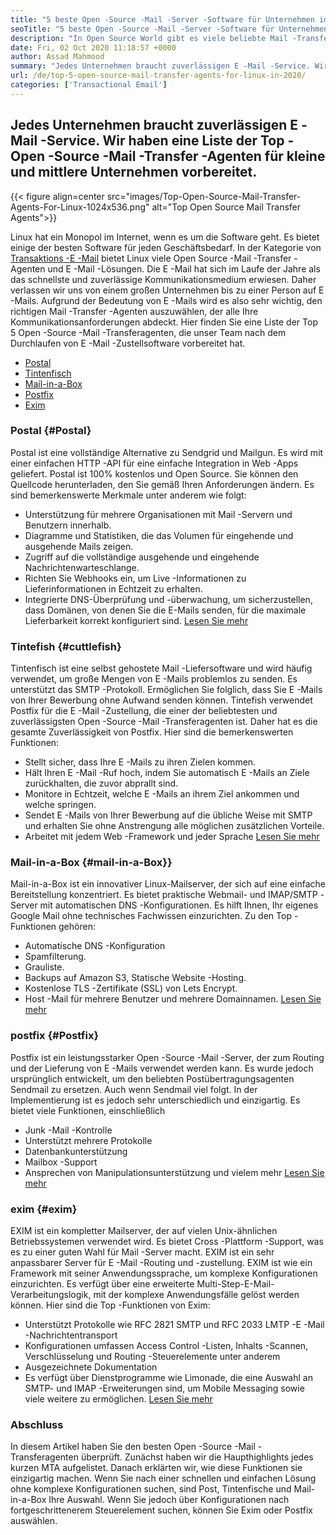 ```yaml
---
title: "5 beste Open -Source -Mail -Server -Software für Unternehmen im Jahr 2020" 
seoTitle: "5 beste Open -Source -Mail -Server -Software für Unternehmen im Jahr 2020" 
description: "In Open Source World gibt es viele beliebte Mail -Transfer -Agenten, um Ihren eigenen E -Mail -Service wie Google Mail einzurichten. Wir haben die Top 5 Mail -Server in die engere Wahl gezogen." 
date: Fri, 02 Oct 2020 11:18:57 +0000
author: Assad Mahmood
summary: "Jedes Unternehmen braucht zuverlässigen E -Mail -Service. Wir haben eine Liste der Top -Open -Source -Mail -Transfer -Agenten für kleine und mittlere Unternehmen vorbereitet." 
url: /de/top-5-open-source-mail-transfer-agents-for-linux-in-2020/
categories: ['Transactional Email']
---
```


## Jedes Unternehmen braucht zuverlässigen E -Mail -Service. Wir haben eine Liste der Top -Open -Source -Mail -Transfer -Agenten für kleine und mittlere Unternehmen vorbereitet.

{{< figure align=center src="images/Top-Open-Source-Mail-Transfer-Agents-For-Linux-1024x536.png" alt="Top Open Source Mail Transfer Agents">}}

Linux hat ein Monopol im Internet, wenn es um die Software geht. Es bietet einige der besten Software für jeden Geschäftsbedarf. In der Kategorie von [Transaktions -E -Mail][1] bietet Linux viele Open Source -Mail -Transfer -Agenten und E -Mail -Lösungen.
Die E -Mail hat sich im Laufe der Jahre als das schnellste und zuverlässige Kommunikationsmedium erwiesen. Daher verlassen wir uns von einem großen Unternehmen bis zu einer Person auf E -Mails. Aufgrund der Bedeutung von E -Mails wird es also sehr wichtig, den richtigen Mail -Transfer -Agenten auszuwählen, der alle Ihre Kommunikationsanforderungen abdeckt.
Hier finden Sie eine Liste der Top 5 Open -Source -Mail -Transferagenten, die unser Team nach dem Durchlaufen von E -Mail -Zustellsoftware vorbereitet hat.
  * [Postal][2]
  * [Tintenfisch][3]
  * [Mail-in-a-Box][4]
  * [Postfix][5]
  * [Exim][6]

### **Postal**    {#Postal}
Postal ist eine vollständige Alternative zu Sendgrid und Mailgun. Es wird mit einer einfachen HTTP -API für eine einfache Integration in Web -Apps geliefert. Postal ist 100% kostenlos und Open Source. Sie können den Quellcode herunterladen, den Sie gemäß Ihren Anforderungen ändern.
Es sind bemerkenswerte Merkmale unter anderem wie folgt:
  * Unterstützung für mehrere Organisationen mit Mail -Servern und Benutzern innerhalb.
  * Diagramme und Statistiken, die das Volumen für eingehende und ausgehende Mails zeigen.
  * Zugriff auf die vollständige ausgehende und eingehende Nachrichtenwarteschlange.
  * Richten Sie Webhooks ein, um Live -Informationen zu Lieferinformationen in Echtzeit zu erhalten.
  * Integrierte DNS-Überprüfung und -überwachung, um sicherzustellen, dass Domänen, von denen Sie die E-Mails senden, für die maximale Lieferbarkeit korrekt konfiguriert sind.
    [Lesen Sie mehr][7]

### **Tintefish**    {#cuttlefish}
Tintenfisch ist eine selbst gehostete Mail -Liefersoftware und wird häufig verwendet, um große Mengen von E -Mails problemlos zu senden. Es unterstützt das SMTP -Protokoll. Ermöglichen Sie folglich, dass Sie E -Mails von Ihrer Bewerbung ohne Aufwand senden können. Tintefish verwendet Postfix für die E -Mail -Zustellung, die einer der beliebtesten und zuverlässigsten Open -Source -Mail -Transferagenten ist. Daher hat es die gesamte Zuverlässigkeit von Postfix.
Hier sind die bemerkenswerten Funktionen:
  * Stellt sicher, dass Ihre E -Mails zu ihren Zielen kommen.
  * Hält Ihren E -Mail -Ruf hoch, indem Sie automatisch E -Mails an Ziele zurückhalten, die zuvor abprallt sind.
  * Monitore in Echtzeit, welche E -Mails an ihrem Ziel ankommen und welche springen.
  * Sendet E -Mails von Ihrer Bewerbung auf die übliche Weise mit SMTP und erhalten Sie ohne Anstrengung alle möglichen zusätzlichen Vorteile.
  * Arbeitet mit jedem Web -Framework und jeder Sprache
    [Lesen Sie mehr][8]

### **Mail-in-a-Box**    {#mail-in-a-Box}}
Mail-in-a-Box ist ein innovativer Linux-Mailserver, der sich auf eine einfache Bereitstellung konzentriert. Es bietet praktische Webmail- und IMAP/SMTP -Server mit automatischen DNS -Konfigurationen. Es hilft Ihnen, Ihr eigenes Google Mail ohne technisches Fachwissen einzurichten. Zu den Top -Funktionen gehören:
  * Automatische DNS -Konfiguration
  * Spamfilterung.
  * Grauliste.
  * Backups auf Amazon S3, Statische Website -Hosting.
  * Kostenlose TLS -Zertifikate (SSL) von Lets Encrypt.
  * Host -Mail für mehrere Benutzer und mehrere Domainnamen.
    [Lesen Sie mehr][9]

### **postfix**    {#Postfix}
Postfix ist ein leistungsstarker Open -Source -Mail -Server, der zum Routing und der Lieferung von E -Mails verwendet werden kann. Es wurde jedoch ursprünglich entwickelt, um den beliebten Postübertragungsagenten Sendmail zu ersetzen. Auch wenn Sendmail viel folgt. In der Implementierung ist es jedoch sehr unterschiedlich und einzigartig. Es bietet viele Funktionen, einschließlich
  * Junk -Mail -Kontrolle
  * Unterstützt mehrere Protokolle
  * Datenbankunterstützung
  * Mailbox -Support
  * Ansprechen von Manipulationsunterstützung und vielem mehr
    [Lesen Sie mehr][10]

### **exim**    {#exim}
EXIM ist ein kompletter Mailserver, der auf vielen Unix-ähnlichen Betriebssystemen verwendet wird. Es bietet Cross -Plattform -Support, was es zu einer guten Wahl für Mail -Server macht. EXIM ist ein sehr anpassbarer Server für E -Mail -Routing und -zustellung. EXIM ist wie ein Framework mit seiner Anwendungssprache, um komplexe Konfigurationen einzurichten. Es verfügt über eine erweiterte Multi-Step-E-Mail-Verarbeitungslogik, mit der komplexe Anwendungsfälle gelöst werden können. Hier sind die Top -Funktionen von Exim:
  * Unterstützt Protokolle wie RFC 2821 SMTP und RFC 2033 LMTP -E -Mail -Nachrichtentransport
  * Konfigurationen umfassen Access Control -Listen, Inhalts -Scannen, Verschlüsselung und Routing -Steuerelemente unter anderem
  * Ausgezeichnete Dokumentation
  * Es verfügt über Dienstprogramme wie Limonade, die eine Auswahl an SMTP- und IMAP -Erweiterungen sind, um Mobile Messaging sowie viele weitere zu ermöglichen.
    [Lesen Sie mehr][11]

### Abschluss
In diesem Artikel haben Sie den besten Open -Source -Mail -Transferagenten überprüft. Zunächst haben wir die Haupthighlights jedes kurzen MTA aufgelistet. Danach erklärten wir, wie diese Funktionen sie einzigartig machen. Wenn Sie nach einer schnellen und einfachen Lösung ohne komplexe Konfigurationen suchen, sind Post, Tintenfische und Mail-in-a-Box Ihre Auswahl. Wenn Sie jedoch über Konfigurationen nach fortgeschrittenerem Steuerelement suchen, können Sie Exim oder Postfix auswählen.

  
[1]: https://products.containerize.com/transactional-email
[2]: #postal
[3]: #cuttlefish
[4]: #mail-in-a-box
[5]: #postfix
[6]: #exim
[7]: https://products.containerize.com/transactional-email/postal
[8]: https://products.containerize.com/transactional-email/cuttlefish
[9]: https://products.containerize.com/transactional-email/mail-in-a-box
[10]: https://products.containerize.com/transactional-email/postfix
[11]: https://products.containerize.com/transactional-email/exim
